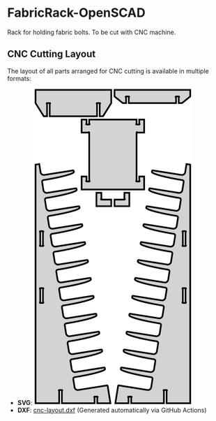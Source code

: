 # FabricRack-OpenSCAD
Rack for holding fabric bolts. To be cut with CNC machine.

## CNC Cutting Layout

The layout of all parts arranged for CNC cutting is available in multiple formats:

- **SVG**: ![CNC Layout](cnc-layout.svg)
- **DXF**: [cnc-layout.dxf](cnc-layout.dxf) (Generated automatically via GitHub Actions)
